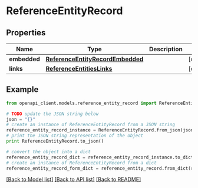 # ReferenceEntityRecord


## Properties
Name | Type | Description | Notes
------------ | ------------- | ------------- | -------------
**embedded** | [**ReferenceEntityRecordEmbedded**](ReferenceEntityRecordEmbedded.md) |  | [optional] 
**links** | [**ReferenceEntitiesLinks**](ReferenceEntitiesLinks.md) |  | [optional] 

## Example

```python
from openapi_client.models.reference_entity_record import ReferenceEntityRecord

# TODO update the JSON string below
json = "{}"
# create an instance of ReferenceEntityRecord from a JSON string
reference_entity_record_instance = ReferenceEntityRecord.from_json(json)
# print the JSON string representation of the object
print ReferenceEntityRecord.to_json()

# convert the object into a dict
reference_entity_record_dict = reference_entity_record_instance.to_dict()
# create an instance of ReferenceEntityRecord from a dict
reference_entity_record_form_dict = reference_entity_record.from_dict(reference_entity_record_dict)
```
[[Back to Model list]](../README.md#documentation-for-models) [[Back to API list]](../README.md#documentation-for-api-endpoints) [[Back to README]](../README.md)


